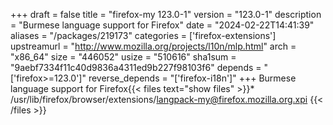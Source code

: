 +++
draft = false
title = "firefox-my 123.0-1"
version = "123.0-1"
description = "Burmese language support for Firefox"
date = "2024-02-22T14:41:39"
aliases = "/packages/219173"
categories = ['firefox-extensions']
upstreamurl = "http://www.mozilla.org/projects/l10n/mlp.html"
arch = "x86_64"
size = "446052"
usize = "510616"
sha1sum = "9aebf7334f11c40d9836a4311ed9b227f98103f6"
depends = "['firefox>=123.0']"
reverse_depends = "['firefox-i18n']"
+++
Burmese language support for Firefox{{< files text="show files" >}}* /usr/lib/firefox/browser/extensions/langpack-my@firefox.mozilla.org.xpi
{{< /files >}}